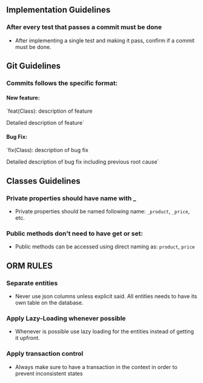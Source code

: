 ## Implementation Guidelines 

### After every test that passes a commit must be done 

- After implementing a single test and making it pass, confirm if a commit must be done. 

## Git Guidelines 

### Commits follows the specific format: 

#### New feature: 
 
`feat(Class): description of feature 

Detailed description of feature`

#### Bug Fix: 
`fix(Class): description of bug fix 

Detailed description of bug fix including previous root cause`

## Classes Guidelines 

### Private properties should have name with _

- Private properties should be named following name: `_product`, `_price`, etc. 

### Public methods don't need to have get or set: 
- Public methods can be accessed using direct naming as: `product`, `price` 

## ORM RULES

### Separate entities
- Never use json columns unless explicit said. All entities needs to have its own table on the database. 

### Apply Lazy-Loading whenever possible
- Whenever is possible use lazy loading for the entities instead of getting it upfront. 

### Apply transaction control 
- Always make sure to have a transaction in the context in order to prevent inconsistent states 